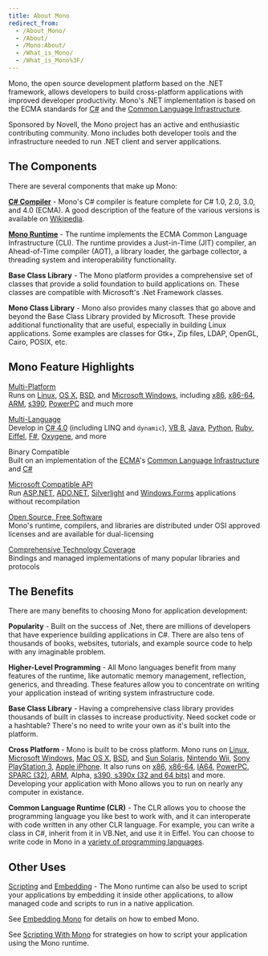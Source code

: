 ```yaml
---
title: About Mono
redirect_from:
  - /About_Mono/
  - /About/
  - /Mono:About/
  - /What_is_Mono/
  - /What_is_Mono%3F/
---
```


Mono, the open source development platform based on the .NET framework, allows developers to build cross-platform applications with improved developer productivity. Mono's .NET implementation is based on the ECMA standards for [C\#](http://www.ecma-international.org/publications/standards/Ecma-334.htm) and the [Common Language Infrastructure](http://www.ecma-international.org/publications/standards/Ecma-335.htm).

Sponsored by Novell, the Mono project has an active and enthusiastic contributing community. Mono includes both developer tools and the infrastructure needed to run .NET client and server applications.

The Components
--------------

There are several components that make up Mono:

**[C\# Compiler](/docs/about-mono/languages/csharp/)** - Mono's C\# compiler is feature complete for C\# 1.0, 2.0, 3.0, and 4.0 (ECMA). A good description of the feature of the various versions is available on [Wikipedia](http://en.wikipedia.org/wiki/C_Sharp_%28programming_language%29#Versions).

**[Mono Runtime](/docs/advanced/runtime/)** - The runtime implements the ECMA Common Language Infrastructure (CLI). The runtime provides a Just-in-Time (JIT) compiler, an Ahead-of-Time compiler (AOT), a library loader, the garbage collector, a threading system and interoperability functionality.

**Base Class Library** - The Mono platform provides a comprehensive set of classes that provide a solid foundation to build applications on. These classes are compatible with Microsoft's .Net Framework classes.

**Mono Class Library** - Mono also provides many classes that go above and beyond the Base Class Library provided by Microsoft. These provide additional functionality that are useful, especially in building Linux applications. Some examples are classes for Gtk+, Zip files, LDAP, OpenGL, Cairo, POSIX, etc.

Mono Feature Highlights
-----------------------

[Multi-Platform](/docs/about-mono/supported-platforms/)  
Runs on [Linux](/docs/about-mono/supported-platforms/linux/), [OS X](/docs/about-mono/supported-platforms/osx/), [BSD](/docs/about-mono/supported-platforms/bsd/), and [Microsoft Windows](/docs/getting-started/install/windows/), including [x86](/docs/about-mono/supported-platforms/x86/), [x86-64](/docs/about-mono/supported-platforms/amd64/), [ARM](/docs/about-mono/supported-platforms/arm/), [s390](/docs/about-mono/supported-platforms/s390/), [PowerPC](/docs/about-mono/supported-platforms/powerpc/) and much more

[Multi-Language](/docs/about-mono/languages/)  
Develop in [C\# 4.0](/docs/about-mono/languages/csharp/) (including LINQ and `dynamic`), [VB 8](/docs/about-mono/languages/visualbasic/), [Java](/docs/about-mono/languages/java/), [Python](/archived/python "Python"), [Ruby](http://www.ironruby.net/), [Eiffel](http://www.eiffel.com/), [F\#](http://research.microsoft.com/fsharp/), [Oxygene](http://remobjects.com/oxygene), and more

Binary Compatible  
Built on an implementation of the [ECMA](/docs/about-mono/languages/ecma/)'s [Common Language Infrastructure](/docs/advanced/runtime/) and [C\#](/docs/about-mono/languages/csharp/)

[Microsoft Compatible API](/docs/getting-started/application-portability/)  
Run [ASP.NET](/docs/web/aspnet/), [ADO.NET](/docs/database-access/adonet/), [Silverlight](/docs/web/moonlight/) and [Windows.Forms](/docs/gui/winforms/) applications without recompilation

[Open Source, Free Software](/docs/faq/licensing/)  
Mono's runtime, compilers, and libraries are distributed under OSI approved licenses and are available for dual-licensing

[Comprehensive Technology Coverage](/docs/about-mono/plans/)  
Bindings and managed implementations of many popular libraries and protocols

The Benefits
------------

There are many benefits to choosing Mono for application development:

**Popularity** - Built on the success of .Net, there are millions of developers that have experience building applications in C\#. There are also tens of thousands of books, websites, tutorials, and example source code to help with any imaginable problem.

**Higher-Level Programming** - All Mono languages benefit from many features of the runtime, like automatic memory management, reflection, generics, and threading. These features allow you to concentrate on writing your application instead of writing system infrastructure code.

**Base Class Library** - Having a comprehensive class library provides thousands of built in classes to increase productivity. Need socket code or a hashtable? There's no need to write your own as it's built into the platform.

**Cross Platform** - Mono is built to be cross platform. Mono runs on [Linux](/docs/about-mono/supported-platforms/linux/), [Microsoft Windows](/docs/getting-started/install/windows/), [Mac OS X](/docs/about-mono/supported-platforms/osx/), [BSD](/docs/about-mono/supported-platforms/bsd/), and [Sun Solaris](/docs/about-mono/supported-platforms/solaris/), [Nintendo Wii](/docs/about-mono/supported-platforms/wii/), [Sony PlayStation 3](/docs/about-mono/supported-platforms/playstation3/), [Apple iPhone](/docs/about-mono/supported-platforms/iphone/). It also runs on [x86](/docs/about-mono/supported-platforms/x86/), [x86-64](/docs/about-mono/supported-platforms/amd64/), [IA64](/docs/about-mono/supported-platforms/ia64/), [PowerPC](/docs/about-mono/supported-platforms/powerpc/), [SPARC (32)](/docs/about-mono/supported-platforms/sparc/), [ARM](/docs/about-mono/supported-platforms/arm/), Alpha, [s390, s390x (32 and 64 bits)](/docs/about-mono/supported-platforms/s390/) and more. Developing your application with Mono allows you to run on nearly any computer in existance.

**Common Language Runtime (CLR)** - The CLR allows you to choose the programming language you like best to work with, and it can interoperate with code written in any other CLR language. For example, you can write a class in C\#, inherit from it in VB.Net, and use it in Eiffel. You can choose to write code in Mono in a [variety of programming languages](/docs/about-mono/languages/).

Other Uses
----------

[Scripting](/docs/advanced/embedding/scripting/) and [Embedding](/docs/advanced/embedding/) - The Mono runtime can also be used to script your applications by embedding it inside other applications, to allow managed code and scripts to run in a native application.

See [Embedding Mono](/docs/advanced/embedding/) for details on how to embed Mono.

See [Scripting With Mono](/docs/advanced/embedding/scripting/) for strategies on how to script your application using the Mono runtime.

